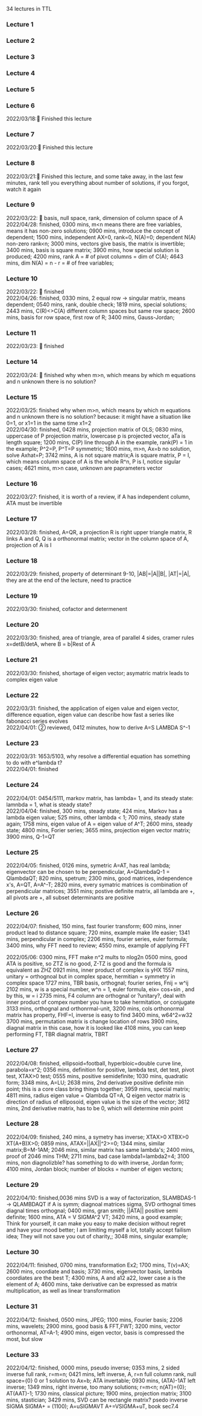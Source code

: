 34 lectures in TTL
### Lecture 1 <br>

### Lecture 2 <br>

### Lecture 3 <br>

### Lecture 4 <br>

### Lecture 5 <br>

### Lecture 6 <br>
2022/03/18:💫 Finished this lecture
### Lecture 7 <br>
2022/03/20:💫 Finished this lecture
### Lecture 8 <br>
2022/03/21:💫 Finished this lecture, and some take away, in the last few minutes, rank tell you everything about number of solutions, if you forgot, watch it again

### Lecture 9 <br>
2022/03/22: 💫 basis, null space, rank, dimension of column space of A <br>
2022/04/28: finished, 0300 mins, m<n means there are free variables, means it has non-zero solutions;
0900 mins, introduce the concept of dependent;
1500 mins, independent AX=0, rank=0, N(A)=0; dependent N(A) non-zero rank<n;
3000 mins, vectors give basis, the matrix is invertible;
3400 mins, basis is square matrix;
3900 mins, how special solution is produced;
4200 mins, rank A = # of pivot columns = dim of C(A);
4643 mins, dim N(A) = n - r = # of free variables;

### Lecture 10 <br>
2022/03/22: 💫 finished <br>
2022/04/26: finished, 0330 mins, 2 equal row -> singular matrix, means dependent;
0540 mins, rank, double check;
1819 mins, special solutions;
2443 mins, C(R)<>C(A) different column spaces but same row space;
2600 mins, basis for row space, first row of R;
3400 mins, Gauss-Jordan;

### Lecture 11 <br>
2022/03/23: 💫 finished

### Lecture 14 <br>
2022/03/24: 💫 finished why when m>n, which means by which m equations and n unknown there is no solution?

### Lecture 15 <br>
2022/03/25:  finished why when m>n, which means by which m equations and n unknown there is no solution? because: it might have a situation like 0=1, or x1=1 in the same time x1=2 <br>
2022/04/30: finished, 0428 mins, projection matrix of OLS;
0830 mins, uppercase of P projection matrix, lowercase p is projected vector, aTa is length square;
1200 mins, C(P) line through A in the example, rank(P) = 1 in the example;
P^2=P, P^T=P symmetric;
1800 mins, m>n, Ax=b no solution, solve Axhat=P;
3742 mins, A is not square matrix;A is square matrix, P = I, which means column space of A is the whole R^n, P is I, notice sigular cases;
4621 mins, m>n case, unknown are paprameters vector

### Lecture 16 <br>
2022/03/27: finished, it is worth of a review, if A has independent column, ATA must be invertible
### Lecture 17 <br>
2022/03/28: finished, A=QR, a projection R is right upper triangle matrix, R links A and Q, Q is a orthonormal matrix; vector in the column space of A, projection of A is I
### Lecture 18 <br>
2022/03/29: finished, property of determinant 9-10, |AB|=|A||B|, |AT|=|A|, they are at the end of the lecture, need to practice

### Lecture 19
2022/03/30: finished, cofactor and determenent

### Lecture 20
2022/03/30: finished, area of triangle, area of parallel 4 sides, cramer rules x=detB/detA, where B = b|Rest of A

### Lecture 21
2022/03/30: finished, shortage of eigen vector; asymatric matrix leads to complex eigen value
### Lecture 22
2022/03/31: finished, the application of eigen value and eigen vector, difference equation, eigen value can describe how fast a series like fabonacci series evolves<br>
2022/04/01: ② reviewed, 0412 minutes, how to derive A=S LAMBDA S^-1
### Lecture 23
2022/03/31: 1653/5103, why resolve a differential equation has something to do with e^lambda t? <br>
2022/04/01: finished

### Lecture 24
2022/04/01: 0454/5111, markov matrix, has lambda= 1, and its steady state: lamnbda = 1, what is steady state? <br>
2022/04/04: finished, 300 mins, steady state;
424 mins, Markov has a lambda eigen value;
525 mins, other lambda < 1;
700 mins, steady state again;
1758 mins, eigen value of A = eigen value of A^T;
2600 mins, steady state;
4800 mins, Forier series;
3655 mins, projection eigen vector matrix;
3900 mins, Q-1=QT

### Lecture 25
2022/04/05: finished, 0126 mins, symetric A=AT, has real lambda; eigenvector can be chosen to be perpendicular, A=QlambdaQ-1 = QlambdaQT;
820 mins, spetrum;
2300 mins, good matrices, independence x's, A=QT, A=A^-T;
2820 mins, every symatric matrices is combination of perpendicular matrices;
3551 mins; postive definite matrix, all lambda are +, all pivots are +, all subset determinants are positive

### Lecture 26
2022/04/07: finished, 150 mins, fast fourier transform;
600 mins, inner product lead to distance square;
720 mins, example make life easier;
1341 mins, perpendicular in complex;
2206 mins, fourier series, euler formula;
3400 mins, why FFT need to review;
4550 mins, example of applying FFT <br>

2022/05/06:
0300 mins, FFT make n^2 mults to nlog2n
0500 mins, good ATA is positive, so ZTZ is no good, Z-TZ is good and the formula is equivalent as ZHZ
0921 mins, inner product of complex is yHX 
1557 mins, unitary = orthognoal but in complex space, hermitian = symmetry in complex space
1727 mins, TBR basis, orthognal;
fourier series, Fnij = w^ij
2102 mins, w is a special number, w^n =  1, euler formula, eix= cos+sin , and by this, w = i 
2735 mins, F4 column are orthognal or ?unitary?, deal with inner product of compex number you have to take hermitation, or conjugate
3133 mins, orthognal and orthonrmal-unit,
3200 mins, cols orthonormal matrix has property, FHF=I, inverse is easy to find
3400 mins, w64^2=w32
3700 mins, permutation matrix is change location of rows
3900 mins, diagnal matrix in this case, how it is looked like
4108 mins, you can keep performing FT, TBR diagnal matrix, TBRT
 

### Lecture 27
2022/04/08: finished, ellipsoid=football, hyperbloic=double curve line, parabola=x^2;
0356 mins, definition for positive, lambda test, det test, pivot test, XTAX>0 test;
0555 mins, positive semidefinite;
1030 mins, quadratic form;
3348 mins, A=LU;
2638 mins, 2nd derivative positive definite min point; this is a core class bring things together;
3959 mins, special matrix;
4811 mins, radius eigen value = Qlambda QT=A, Q eigen vector matrix is direction of radius of elliposoid, eigen value is the size of the vector;
3612 mins, 2nd derivative matrix, has to be 0, which will determine min point

### Lecture 28
2022/04/09: finished, 240 mins, a symetry has inverse;
XTAX>0 XTBX>0 XT(A+B)X>0;
0859 mins, ATAX=||AX||^2>=0;
1344 mins, similar matrix;B=M-1AM;
2046 mins, similar matrix has same lambda's;
2400 mins, proof of 2046 mins THM;
2711 mins, bad case lambda1=lambda2=4;
3100 mins, non diagnolizble? has something to do with inverse, Jordan form;
4100 mins, Jordan block; number of blocks = number of eigen vectors;

### Lecture 29
2022/04/10: finished,0036 mins SVD is a way of factorization, SLAMBDAS-1 -> QLAMBDAQT if A is symm;
diagnoal matrices sigma, SVD orthognal times diagnal times orthognal;
0400 mins, gran smith; ||ATA|| positive semi definite;
1600 mins, ATA = V SIGMA^2 VT;
3420 mins, a good example;
Think for yourself, it can make you easy to make decision without regret and have your mood better;
I am limiting myself a lot, totally accept failism idea; They will not save you out of charity,;
3048 mins, singular example;

### Lecture 30
2022/04/11: finished, 0700 mins, transformation Ex2;
1700 mins, T(v)=AX;
2600 mins, coordiate and basis;
3730 mins, eigenvector basis, lambda coordiates are the best T;
4300 mins, A and a12 a22, lower case a is the element of A;
4600 mins, take derivative can be expressed as matrix multiplication, as well as linear transformation

### Lecture 31
2022/04/12: finished, 0500 mins, JPEG;
1100 mins, Fourier basis;
2206 mins, wavelets;
2900 mins, good basis & FFT,FWT;
3200 mins, vector orthonormal, AT=A-1;
4900 mins, eigen vector, basis is compressed the most, but slow

### Lecture 33
2022/04/12: finished, 0000 mins, pseudo inverse;
0353 mins, 2 sided inverse full rank, r=m=n;
0421 mins, left inverse, A, r=n full column rank, null space={0}
0 or 1 solution to Ax=b;
ATA invertable;
0930 mins, (ATA)-1AT left inverse;
1349 mins, right inverse, too many solutions;
r=m<n;
n(AT)={0};
AT(AAT)-1;
1730 mins, classical picture;
1900 mins, projection matrix;
3100 mins, stastician;
3429 mins, SVD can be rectangle matrix? psedo inverse
SIGMA SIGMA+ = (1100);
A=uSIGMAVT
A+=VSIGMA+uT, book sec7.4
